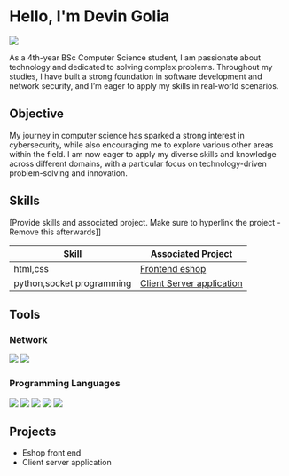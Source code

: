 # Hello, I'm Devin Golia
<a href="https://www.linkedin.com/in/devin-golia-561963232/"><img src="https://img.shields.io/badge/-LinkedIn-0072b1?&style=for-the-badge&logo=linkedin&logoColor=white" /></a>

As a 4th-year BSc Computer Science student, I am passionate about technology and dedicated to solving complex problems. Throughout my studies, I have built a strong foundation in software development and network security, and I’m eager to apply my skills in real-world scenarios.

## Objective
My journey in computer science has sparked a strong interest in cybersecurity, while also encouraging me to explore various other areas within the field. I am now eager to apply my diverse skills and knowledge across different domains, with a particular focus on technology-driven problem-solving and innovation.

## Skills
[Provide skills and associated project. Make sure to hyperlink the project - Remove this afterwards]]

| Skill                                         | Associated Project         |
|-----------------------------------------------|----------------------------|
| html,css         | <a href="https://github.com/Devdevel03/eshop-frontend">Frontend eshop</a>|
| python,socket programming         | <a href="https://github.com/Devdevel03/Client-Server">Client Server application</a>|

## Tools
### Network
<div>
    <img src="https://img.shields.io/badge/-Wireshark-1679A7?&style=for-the-badge&logo=Wireshark&logoColor=white" />
    <img src="https://img.shields.io/badge/-Suricata-EF3B2D?&style=for-the-badge&logo=Suricata&logoColor=white" />
</div>
<div>
    
### Programming Languages
<div>
    <img src="https://img.shields.io/badge/-Java-007396?&style=for-the-badge&logo=Java&logoColor=white" />
    <img src="https://img.shields.io/badge/-Python-3776AB?&style=for-the-badge&logo=Python&logoColor=white" />
    <img src="https://img.shields.io/badge/-JavaScript-F7DF1E?&style=for-the-badge&logo=JavaScript&logoColor=black" />
    <img src="https://img.shields.io/badge/-C-00599C?&style=for-the-badge&logo=C&logoColor=white" />
    <img src="https://img.shields.io/badge/-C%2B%2B-00599C?&style=for-the-badge&logo=C%2B%2B&logoColor=white" />
</div>






## Projects
- Eshop front end
- Client server application
